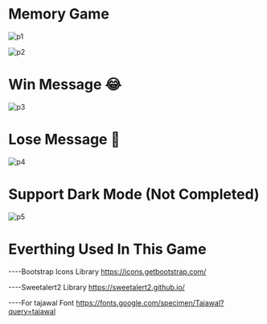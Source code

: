 # Memory Game

![p1](https://user-images.githubusercontent.com/77007791/198350212-4abbd85a-bb44-429d-8511-048b78aa1c29.png)

![p2](https://user-images.githubusercontent.com/77007791/198350340-0c9212ff-61bf-4627-a0fc-185519c8b537.png)

# Win Message 😂

![p3](https://user-images.githubusercontent.com/77007791/198350361-316a26b9-2369-4f35-9ba3-ff76f0fd2b93.png)

# Lose Message 🙂

![p4](https://user-images.githubusercontent.com/77007791/198350379-c3a71751-9091-49f3-af06-950b6a372e4a.png)

# Support Dark Mode (Not Completed)

![p5](https://user-images.githubusercontent.com/77007791/198350573-94603521-611b-453f-953b-5ebff10bcd8a.png)

# Everthing Used In This Game

----Bootstrap Icons Library 
https://icons.getbootstrap.com/

----Sweetalert2 Library 
https://sweetalert2.github.io/

----For tajawal Font 
https://fonts.google.com/specimen/Tajawal?query=tajawal
